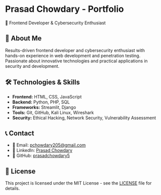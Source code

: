 # Prasad Chowdary - Portfolio

🎯 Frontend Developer & Cybersecurity Enthusiast

## 🚀 About Me
Results-driven frontend developer and cybersecurity enthusiast with hands-on experience in web development and penetration testing. Passionate about innovative technologies and practical applications in security and development.

## 🛠️ Technologies & Skills
- **Frontend:** HTML, CSS, JavaScript
- **Backend:** Python, PHP, SQL
- **Frameworks:** Streamlit, Django
- **Tools:** Git, GitHub, Kali Linux, Wireshark
- **Security:** Ethical Hacking, Network Security, Vulnerability Assessment


## 📞 Contact
- 📧 Email: pchowdary205@gmail.com
- 💼 LinkedIn: [Prasad Chowdary](https://linkedin.com/in/prasad-chowdary-3a0813236)
- 🔗 GitHub: [prasadchowdary5](https://github.com/prasadchowdary5)

## 📄 License
This project is licensed under the MIT License - see the [LICENSE](LICENSE) file for details.
